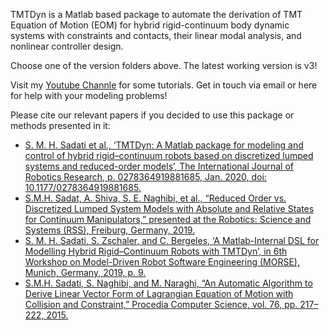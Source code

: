 TMTDyn is a Matlab based package to automate the derivation of TMT Equation of Motion (EOM) for hybrid rigid-continuum body dynamic systems with constraints and contacts, their linear modal analysis, and nonlinear controller design.

Choose one of the version folders above.
The latest working version is v3!

Visit my [Youtube Channle](https://www.youtube.com/user/smhadisad/featured) for some tutorials.
Get in touch via email or here for help with your modeling problems!

Please cite our relevant papers if you decided to use this package or methods presented in it:
- [S. M. H. Sadati et al., ‘TMTDyn: A Matlab package for modeling and control of hybrid rigid–continuum robots based on discretized lumped systems and reduced-order models’, The International Journal of Robotics Research, p. 0278364919881685, Jan. 2020, doi: 10.1177/0278364919881685.](https://www.researchgate.net/publication/335915427_TMTDyn_A_Matlab_Package_for_Modeling_and_Control_of_Hybrid_Rigid-Continuum_Robots_Based_on_Discretized_Lumped_System_and_Reduced-Order_Models?_sg=65yJ5EQJJgnjvr9ohuMjzS780X0XWanljwr8QWaN9auM8IJ2D-rcASJhffq-b1E0CrX7FtJ2bprcycJrhmQf5khwTs9hKQDCFU0oYW70.pYVS3qSCozpfAwCtsdbw2i-H_LzanR5IVV85KHV2xRN0TfJZIYS5s9mUhVDKTBzuDZk6j3ryf2rZeLnMW_0raw)
- [S.M.H. Sadat, A. Shiva, S. E. Naghibi, et al., “Reduced Order vs. Discretized Lumped System Models with Absolute and Relative States for Continuum Manipulators,” presented at the Robotics: Science and Systems (RSS), Freiburg, Germany, 2019.](https://www.researchgate.net/publication/332980482_Reduced_Order_vs_Discretized_Lumped_System_Models_with_Absolute_and_Relative_States_for_Continuum_Manipulators)
- [S. M. H. Sadati, S. Zschaler, and C. Bergeles, ‘A Matlab-Internal DSL for Modelling Hybrid Rigid–Continuum Robots with TMTDyn’, in 6th Workshop on Model-Driven Robot Software Engineering (MORSE), Munich, Germany, 2019, p. 9.
](https://www.researchgate.net/publication/334898974_A_Matlab-Internal_DSL_for_Modelling_Hybrid_Rigid-Continuum_Robots_with_TMTDyn?_sg=65yJ5EQJJgnjvr9ohuMjzS780X0XWanljwr8QWaN9auM8IJ2D-rcASJhffq-b1E0CrX7FtJ2bprcycJrhmQf5khwTs9hKQDCFU0oYW70.pYVS3qSCozpfAwCtsdbw2i-H_LzanR5IVV85KHV2xRN0TfJZIYS5s9mUhVDKTBzuDZk6j3ryf2rZeLnMW_0raw)
- [S.M.H. Sadati, S. Naghibi, and M. Naraghi, “An Automatic Algorithm to Derive Linear Vector Form of Lagrangian Equation of Motion with Collision and Constraint,” Procedia Computer Science, vol. 76, pp. 217–222, 2015.](https://www.researchgate.net/publication/290003554_An_Automatic_Algorithm_to_Derive_Linear_Vector_Form_of_Lagrangian_Equation_of_Motion_with_Collision_and_Constraint)
